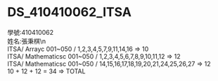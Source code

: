 ﻿# DS_410410062_ITSA  
學號:410410062  
姓名:張秉棋\n  
ITSA/    Arrayc 001~050    / 1,2,3,4,5,7,9,11,14,16 => 10  
ITSA/ Mathematicsc 001~050 / 1,2,3,4,5,6,7,8,9,10,11,12 => 12  
ITSA/ Mathematicsc 001~050 / 14,15,16,17,18,19,20,21,24,25,26,27 => 12  
10 + 12 + 12 = 34 => TOTAL  
